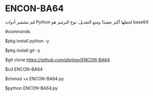 # ENCON-BA64
قم بتشفير أدوات Python لجعلها أكثر تعقيدًا ومنع التعديل. نوع الترميز هو base64

#commands 

$pkg install python -y

$pkg install git -y

$git clone https://github.com/abnhay/ENCON-BA64

$cd ENCON-BA64

$chmod +x ENCON-BA64.py

$python ENCON-BA64.py 
